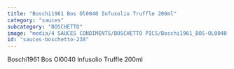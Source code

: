 ```yaml
---
title: "Boschi1961 Bos Ol0040 Infusolio Truffle 200ml"
category: "sauces"
subcategory: "BOSCHETTO"
image: "media/4 SAUCES CONDIMENTS/BOSCHETTO PICS/Boschi1961_BOS-OL0040 Infusolio Truffle 200ml.png"
id: "sauces-boschetto-238"
---
```


Boschi1961 Bos Ol0040 Infusolio Truffle 200ml
